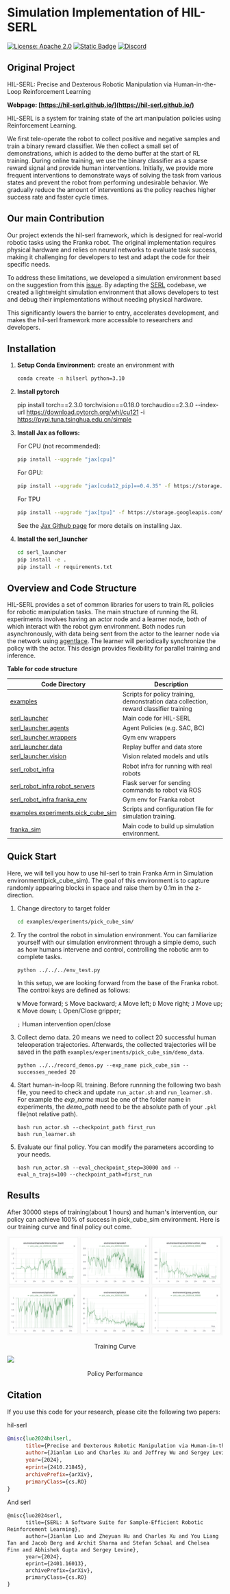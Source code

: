 # Simulation Implementation of HIL-SERL

[![License: Apache 2.0](https://img.shields.io/badge/License-Apache%202.0-blue.svg)](https://opensource.org/licenses/Apache-2.0)
[![Static Badge](https://img.shields.io/badge/Project-Page-a)](https://hil-serl.github.io/)
[![Discord](https://img.shields.io/discord/1302866684612444190?label=Join%20Us%20on%20Discord&logo=discord&color=7289da)](https://discord.gg/G4xPJEhwuC)



## Original Project
HIL-SERL: Precise and Dexterous Robotic Manipulation via Human-in-the-Loop Reinforcement Learning

**Webpage: [https://hil-serl.github.io/](https://hil-serl.github.io/)**

HIL-SERL is a system for training state of the art manipulation policies using Reinforcement Learning.

We first tele-operate the robot to collect positive and negative samples and train a binary reward classifier.
We then collect a small set of demonstrations, which is added to the demo buffer at the start of RL training.
During online training, we use the binary classifier as a sparse reward signal and provide human interventions. Initially, we provide more frequent interventions to demonstrate ways of solving the task from various states and prevent the robot from performing undesirable behavior. We gradually reduce the amount of interventions as the policy reaches higher success rate and faster cycle times.

## Our main Contribution
Our project extends the hil-serl framework, which is designed for real-world robotic tasks using the Franka robot. The original implementation requires physical hardware and relies on neural networks to evaluate task success, making it challenging for developers to test and adapt the code for their specific needs. 

To address these limitations, we developed a simulation environment based on the suggestion from this [issue](https://github.com/rail-berkeley/serl/issues/37). By adapting the [SERL](https://github.com/rail-berkeley/serl) codebase, we created a lightweight simulation environment that allows developers to test and debug their implementations without needing physical hardware. 

This significantly lowers the barrier to entry, accelerates development, and makes the hil-serl framework more accessible to researchers and developers.




## Installation
1. **Setup Conda Environment:**
    create an environment with
    ```bash
    conda create -n hilserl python=3.10
    ```

2. **Install pytorch**
   
   pip install torch==2.3.0 torchvision==0.18.0 torchaudio==2.3.0 --index-url https://download.pytorch.org/whl/cu121 -i https://pypi.tuna.tsinghua.edu.cn/simple


3. **Install Jax as follows:**
   
    For CPU (not recommended):
     ```bash
     pip install --upgrade "jax[cpu]"
     ```

    For GPU:
     ```bash
     pip install --upgrade "jax[cuda12_pip]==0.4.35" -f https://storage.googleapis.com/jax-releases/jax_cuda_releases.html
     ```

    For TPU
     ```bash
     pip install --upgrade "jax[tpu]" -f https://storage.googleapis.com/jax-releases/libtpu_releases.html
     ```
    See the [Jax Github page](https://github.com/google/jax) for more details on installing Jax.

4. **Install the serl_launcher**
    ```bash
    cd serl_launcher
    pip install -e .
    pip install -r requirements.txt
    ```


## Overview and Code Structure

HIL-SERL provides a set of common libraries for users to train RL policies for robotic manipulation tasks. The main structure of running the RL experiments involves having an actor node and a learner node, both of which interact with the robot gym environment. Both nodes run asynchronously, with data being sent from the actor to the learner node via the network using [agentlace](https://github.com/youliangtan/agentlace). The learner will periodically synchronize the policy with the actor. This design provides flexibility for parallel training and inference.

<!-- <p align="center">
  <img src="./docs/images/software_design.png" width="80%"/>
</p> -->

**Table for code structure**

| Code Directory | Description |
| --- | --- |
| [examples](examples) | Scripts for policy training, demonstration data collection, reward classifier training |
| [serl_launcher](/serl_launcher) | Main code for HIL-SERL |
| [serl_launcher.agents](/serl_launcher/serl_launcher/agents/) | Agent Policies (e.g. SAC, BC) |
| [serl_launcher.wrappers](/serl_launcher/serl_launcher/wrappers) | Gym env wrappers |
| [serl_launcher.data](serl_launcher/serl_launcher/data) | Replay buffer and data store |
| [serl_launcher.vision](serl_launcher/serl_launcher/vision) | Vision related models and utils |
| [serl_robot_infra](./serl_robot_infra/) | Robot infra for running with real robots |
| [serl_robot_infra.robot_servers](serl_robot_infra/robot_servers/) | Flask server for sending commands to robot via ROS |
| [serl_robot_infra.franka_env](/serl_robot_infra/franka_env/) | Gym env for Franka robot |
| [examples.experiments.pick_cube_sim](examples/experiments/pick_cube_sim)| Scripts and configuration file for simulation training.
| [franka_sim](franka_sim)| Main code to build up simulation environment.

## Quick Start

Here, we will tell you how to use hil-serl to train Franka Arm in Simulation environment(pick_cube_sim). The goal of this environment is to capture randomly appearing blocks in space and raise them by 0.1m in the z-direction.

1. Change directory to target folder

    ```bash
    cd examples/experiments/pick_cube_sim/
    ```

2. Try the control the robot in simulation environment. You can familiarize yourself with our simulation environment through a simple demo, such as how humans intervene and control, controlling the robotic arm to complete tasks.
   
   ```
   python ../../../env_test.py
   ```

   In this setup, we are looking forward from the base of the Franka robot. The control keys are defined as follows:

    `W` Move forward;  `S` Move backward;  `A` Move left; `D` Move right; `J` Move up; `K` Move down; `L` Open/Close gripper; 
    
    `;` Human intervention open/close

3. Collect demo data. 20 means we need to collect 20 successful human teleoperation trajectories. Afterwards, the collected trajectories will be saved in the path `examples/experiments/pick_cube_sim/demo_data`.

    ```
    python ../../record_demos.py --exp_name pick_cube_sim --successes_needed 20
    ```

4. Start human-in-loop RL training. Before runnning the following two bash file, you need to check and update `run_actor.sh` and `run_learner.sh`. For example the *exp_name* must be one of the folder name in experiments, the *demo_path* need to be the absolute path of your `.pkl` file(not relative path).

    ```
    bash run_actor.sh --checkpoint_path first_run
    bash run_learner.sh
    ```

5. Evaluate our final policy. You can modify the parameters according to your needs.

    ```
    bash run_actor.sh --eval_checkpoint_step=30000 and --eval_n_trajs=100 --checkpoint_path=first_run
    ```


## Results
After 30000 steps of training(about 1 hours) and human's intervention, our policy can achieve 100% of success in pick_cube_sim environment. Here is our training curve and final policy out come.



![](docs/images/trainig_curve.png)
<div style="text-align:center;">Training Curve</div>



![](docs/images/policy_performance.gif)
<div style="text-align:center;">Policy Performance</div>

## Citation

If you use this code for your research, please cite the following two papers:

hil-serl
```bibtex
@misc{luo2024hilserl,
      title={Precise and Dexterous Robotic Manipulation via Human-in-the-Loop Reinforcement Learning},
      author={Jianlan Luo and Charles Xu and Jeffrey Wu and Sergey Levine},
      year={2024},
      eprint={2410.21845},
      archivePrefix={arXiv},
      primaryClass={cs.RO}
}
```

And serl
```
@misc{luo2024serl,
      title={SERL: A Software Suite for Sample-Efficient Robotic Reinforcement Learning},
      author={Jianlan Luo and Zheyuan Hu and Charles Xu and You Liang Tan and Jacob Berg and Archit Sharma and Stefan Schaal and Chelsea Finn and Abhishek Gupta and Sergey Levine},
      year={2024},
      eprint={2401.16013},
      archivePrefix={arXiv},
      primaryClass={cs.RO}
}
```